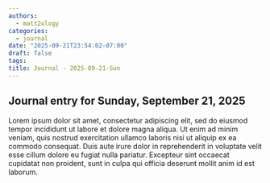 ```yaml
---
authors:
  - matt2ology
categories:
  - journal
date: "2025-09-21T23:54:02-07:00"
draft: false
tags:
title: Journal - 2025-09-21-Sun
---
```


## Journal entry for Sunday, September 21, 2025

Lorem ipsum dolor sit amet, consectetur adipiscing elit, sed do eiusmod tempor incididunt ut labore et dolore magna aliqua. Ut enim ad minim veniam, quis nostrud exercitation ullamco laboris nisi ut aliquip ex ea commodo consequat. Duis aute irure dolor in reprehenderit in voluptate velit esse cillum dolore eu fugiat nulla pariatur. Excepteur sint occaecat cupidatat non proident, sunt in culpa qui officia deserunt mollit anim id est laborum.

